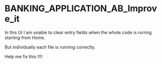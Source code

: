 # BANKING_APPLICATION_AB_Improve_it


In this UI I am unable to clear entry fields when the whole code is rurring starting from Home.

But individually each file is running correctly.

Help me fix this !!!!
